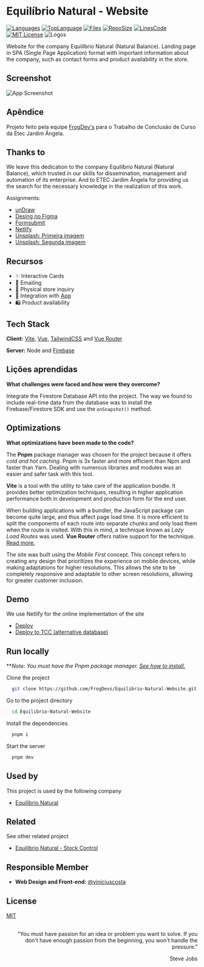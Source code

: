 
# Equilíbrio Natural - Website

[![Languages](https://img.shields.io/github/languages/count/FrogDevs/Equilibrio-Natural)](https://github.com/FrogDevs/Equilibrio-Natural-Website)
[![TopLanguage](https://img.shields.io/github/languages/top/FrogDevs/Equilibrio-Natural)](https://github.com/FrogDevs/Equilibrio-Natural-Website)
[![Files](https://img.shields.io/github/directory-file-count/FrogDevs/Equilibrio-Natural)](https://github.com/FrogDevs/Equilibrio-Natural-Website)
[![RepoSize](https://img.shields.io/github/repo-size/FrogDevs/Equilibrio-Natural)](https://github.com/FrogDevs/Equilibrio-Natural-Website)
[![LinesCode](https://img.shields.io/tokei/lines/github/FrogDevs/Equilibrio-Natural)](https://github.com/FrogDevs/Equilibrio-Natural-Website)
[![MIT License](https://img.shields.io/github/license/FrogDevs/Equilibrio-Natural)](https://choosealicense.com/licenses/mit/)
![Logos](https://i.imgur.com/E5pg9Hj.png)

Website for the company Equilíbrio Natural (Natural Balance). Landing page in SPA (Single Page Application) format with important information about the company, such as contact forms and product availability in the store.

## Screenshot

![App Screenshot](https://i.imgur.com/e1wDuUZ.png)

## Apêndice

Projeto feito pela equipe [FrogDev's](https://github.com/FrogDevs) para o Trabalho de Conclusão de Curso da Etec Jardim Ângela.

## Thanks to

We leave this dedication to the company Equilíbrio Natural (Natural Balance), which trusted in our skills for dissemination, management and automation of its enterprise. And to ETEC Jardim Ângela for providing us the search for the necessary knowledge in the realization of this work.

Assignments:

- [unDraw](https://undraw.co)
- [Desing no Figma](https://www.figma.com/community/file/1183921990401059288)
- [Formsubmit](https://formsubmit.co/)
- [Netlify](https://www.netlify.com/)
- [Unsplash: Primeira imagem](https://unsplash.com/photos/fb7yNPbT0l8)
- [Unsplash: Segunda imagem](https://unsplash.com/photos/1DMNn6gBbwQ)

## Recursos

- ✨ Interactive Cards
- 📧 Emailing
- 🔎 Physical store inquiry
- 🔗 Integration with [App](https://github.com/FrogDevs/Equilibrio-Natural-ControleEstoque)
- 🛍️ Product availability

## Tech Stack

**Client:** [Vite](vitejs.dev), [Vue](vuejs.org), [TailwindCSS](tailwindcss.com) and [Vue Router](router.vuejs.org)

**Server:** Node and [Firebase](https://firebase.google.com)

## Lições aprendidas

**What challenges were faced and how were they overcome?**

Integrate the Firestore Database API into the project. The way we found to include real-time data from the database was to install the Firebase/Firestore SDK and use the ``onSnapshot()`` method.

## Optimizations

**What optimizations have been made to the code?**

The **Pnpm** package manager was chosen for the project because it offers *cold and hot caching*. Pnpm is 3x faster and more efficient than Npm and faster than Yarn. Dealing with numerous libraries and modules was an easier and safer task with this tool.

**Vite** is a tool with the utility to take care of the application bundle. It provides better optimization techniques, resulting in higher application performance both in development and production form for the end user.

When building applications with a bundler, the JavaScript package can become quite large, and thus affect page load time. It is more efficient to split the components of each route into separate chunks and only load them when the route is visited. With this in mind, a technique known as *Lazy Load Routes* was used. **Vue Router** offers native support for the technique. [Read more.](https://router.vuejs.org/guide/advanced/lazy-loading.html)

The site was built using the *Mobile First* concept. This concept refers to creating any design that prioritizes the experience on mobile devices, while making adaptations for higher resolutions. This allows the site to be completely responsive and adaptable to other screen resolutions, allowing for greater customer inclusion.

## Demo

We use Netlify for the online implementation of the site

- [Deploy](https://equilibrionatural.netlify.app)
- [Deploy to TCC (alternative database)](https://equilibrionaturaltcc.netlify.app)

## Run locally

***Note: You must have the Pnpm package manager. [See how to install.](https://pnpm.io/installation)*

Clone the project

```bash
  git clone https://github.com/FrogDevs/Equilibrio-Natural-Website.git
```

Go to the project directory

```bash
  cd Equilibrio-Natural-Website
```

Install the dependencies

```bash
  pnpm i
```

Start the server

```bash
  pnpm dev
```

## Used by

This project is used by the following company

- [Equilíbrio Natural](https://equilibrionatural.netlify.app)

## Related

See other related project

- [Equilíbrio Natural - Stock Control](https://github.com/FrogDevs/Inventory-Control)

## Responsible Member

- **Web Design and Front-end:** [@viniciuscosta](https://vinicius-costa-links.vercel.app)

## License

[MIT](LICENSE)<br><br>

<p align="right">“You must have passion for an idea or problem you want to solve. If you don't have enough passion from the beginning, you won't handle the pressure.”</p>
<p align="right">Steve Jobs</p>
